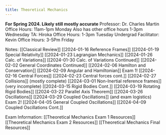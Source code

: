 ```yaml
---
title: Theoretical Mechanics
---
```

**For Spring 2024. Likely still mostly accurate**
Professor: Dr. Charles Martin
Office Hours: 11am-1pm Monday
Also has other office hours 1-3pm Wednesday
TA: Hiroka
Office Hours: 1-3pm Tuesday
Undergrad Facilitator: Kevin
Office Hours: 
3-5Pm Friday

Notes: 
[[Classical  Review]]
[[2024-01-16  Reference Frames]]
[[2024-01-19 Special Relativity]]
[[2024-01-23 Lagrangian Mechanics]]
[[2024-01-26 Calc. of Variations]]
[[2024-01-30 Calc. of Variations Continued]]
[[2024-02-02 General Coordinates Continued]]
[[2024-02-06 Hamilton and Conservation]]
[[2024-02-09 Angular and Hamiltonian]]
Exam 1!
[[2024-02-16 Central Forces]]
[[2024-02-23 Central forces cont.]]
[[2024-02-27 Collisions]] (mostly complete)
[[2024-03-01 Non-Inertial reference frames]] (very incomplete)
[[2024-03-15 Rigid Bodies Cont.]]
[[2024-03-19 Rotating Rigid Bodies]]
[[2024-03-22 Parallel Axis Theorem]]
[[2024-03-26 Oscillations]]
[[2024-03-29 Coupled Oscillations]] (and exam logistics)
Exam 2!
[[2024-04-05 General Coupled Oscillations]]
[[2024-04-09 Coupled Oscillations Cont.]]

Exam Information: 
[[Theoretical Mechanics Exam 1 Resources]]
[[Theoretical Mechanics Exam 2 Resources]]
[[Theoretical Mechanics Final Resources]]





